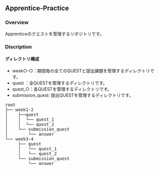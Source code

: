 ## Apprentice-Practice　　

### Overview

Apprenticeのクエストを管理するリポジトリです。

### Discription

#### ディレクトリ構成　　
- week○-○：期間毎の全てのQUESTと提出課題を管理するディレクトリです。
- quest  ：全QUESTを管理するディレクトリです。
- quest_○：各QUESTを管理するディレクトリです。
- submission_quest: 提出QUESTを管理するディレクトリです。

<pre>
root
├── week1-2
│    ├──quest
│    │  └── quest_1
│    │  └── quest_2 
│    └── submission_quest
│        └── answer
└── week3-4
     ├── quest
     │   └── quest_1
     │   └── quest_2
     └── submission_quest
         └── answer
     
</pre>